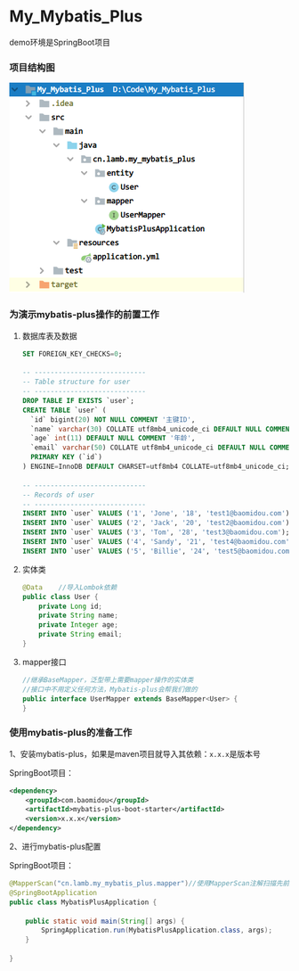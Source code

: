 # My_Mybatis_Plus
demo环境是SpringBoot项目

### 项目结构图

![image-20200329094307626](img\结构图.png)

### 为演示mybatis-plus操作的前置工作

1. 数据库表及数据

   ```SQL
   SET FOREIGN_KEY_CHECKS=0;
   
   -- ----------------------------
   -- Table structure for user
   -- ----------------------------
   DROP TABLE IF EXISTS `user`;
   CREATE TABLE `user` (
     `id` bigint(20) NOT NULL COMMENT '主键ID',
     `name` varchar(30) COLLATE utf8mb4_unicode_ci DEFAULT NULL COMMENT '姓名',
     `age` int(11) DEFAULT NULL COMMENT '年龄',
     `email` varchar(50) COLLATE utf8mb4_unicode_ci DEFAULT NULL COMMENT '邮箱',
     PRIMARY KEY (`id`)
   ) ENGINE=InnoDB DEFAULT CHARSET=utf8mb4 COLLATE=utf8mb4_unicode_ci;
   
   -- ----------------------------
   -- Records of user
   -- ----------------------------
   INSERT INTO `user` VALUES ('1', 'Jone', '18', 'test1@baomidou.com');
   INSERT INTO `user` VALUES ('2', 'Jack', '20', 'test2@baomidou.com');
   INSERT INTO `user` VALUES ('3', 'Tom', '28', 'test3@baomidou.com');
   INSERT INTO `user` VALUES ('4', 'Sandy', '21', 'test4@baomidou.com');
   INSERT INTO `user` VALUES ('5', 'Billie', '24', 'test5@baomidou.com');
   
   ```

2. 实体类

   ```JAVA
   @Data	//导入Lombok依赖
   public class User {
       private Long id;
       private String name;
       private Integer age;
       private String email;
   }
   ```

3. mapper接口

   ```JAVA
   //继承BaseMapper，泛型带上需要mapper操作的实体类
   //接口中不用定义任何方法，Mybatis-plus会帮我们做的
   public interface UserMapper extends BaseMapper<User> {
   }
   ```

   

### 使用mybatis-plus的准备工作

1、安装mybatis-plus，如果是maven项目就导入其依赖：`x.x.x`是版本号

  SpringBoot项目：

```XML
<dependency>
    <groupId>com.baomidou</groupId>
    <artifactId>mybatis-plus-boot-starter</artifactId>
    <version>x.x.x</version>
</dependency>
```



2、进行mybatis-plus配置

SpringBoot项目：

```JAVA
@MapperScan("cn.lamb.my_mybatis_plus.mapper")//使用MapperScan注解扫描先前定义的mapper包
@SpringBootApplication
public class MybatisPlusApplication {

    public static void main(String[] args) {
        SpringApplication.run(MybatisPlusApplication.class, args);
    }

}
```

